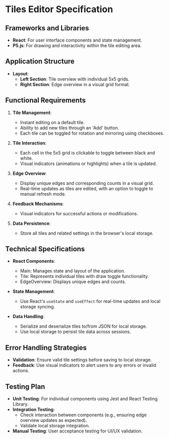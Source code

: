 # Tiles Editor Specification

## Frameworks and Libraries

- **React**: For user interface components and state management.
- **P5.js**: For drawing and interactivity within the tile editing area.

## Application Structure

- **Layout**:
  - **Left Section**: Tile overview with individual 5x5 grids.
  - **Right Section**: Edge overview in a visual grid format.

## Functional Requirements

1. **Tile Management**:
   - Instant editing on a default tile.
   - Ability to add new tiles through an 'Add' button.
   - Each tile can be toggled for rotation and mirroring using checkboxes.

2. **Tile Interaction**:
   - Each cell in the 5x5 grid is clickable to toggle between black and white.
   - Visual indicators (animations or highlights) when a tile is updated.

3. **Edge Overview**:
   - Display unique edges and corresponding counts in a visual grid.
   - Real-time updates as tiles are edited, with an option to toggle to manual refresh mode.

4. **Feedback Mechanisms**:
   - Visual indicators for successful actions or modifications.

5. **Data Persistence**:
   - Store all tiles and related settings in the browser's local storage.

## Technical Specifications

- **React Components**:
  - Main: Manages state and layout of the application.
  - Tile: Represents individual tiles with draw toggle functionality.
  - EdgeOverview: Displays unique edges and counts.

- **State Management**:
  - Use React's `useState` and `useEffect` for real-time updates and local storage syncing.

- **Data Handling**:
  - Serialize and deserialize tiles to/from JSON for local storage.
  - Use local storage to persist tile data across sessions.

## Error Handling Strategies

- **Validation**: Ensure valid tile settings before saving to local storage.
- **Feedback**: Use visual indicators to alert users to any errors or invalid actions.

## Testing Plan

- **Unit Testing**: For individual components using Jest and React Testing Library.
- **Integration Testing**:
  - Check interaction between components (e.g., ensuring edge overview updates as expected).
  - Validate local storage integration.
- **Manual Testing**: User acceptance testing for UI/UX validation.
